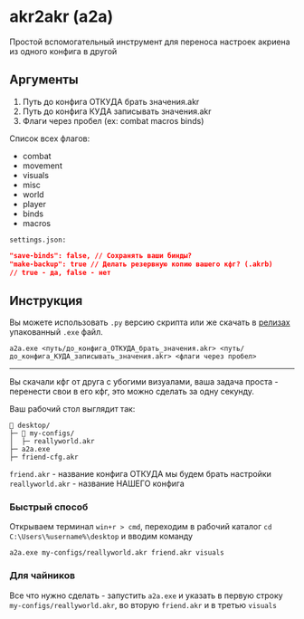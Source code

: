 # akr2akr (a2a)
Простой вспомогательный инструмент для переноса настроек акриена из одного конфига в другой

## Аргументы
 1. Путь до конфига ОТКУДА брать значения.akr
 2. Путь до конфига КУДА записывать значения.akr
 3. Флаги через пробел (ex: combat macros binds)

Список всех флагов:
  - combat
  - movement
  - visuals
  - misc
  - world
  - player
  - binds
  - macros

`settings.json:`
```json
"save-binds": false, // Сохранять ваши бинды?
"make-backup": true // Делать резервную копию вашего кфг? (.akrb)
// true - да, false - нет
```
## Инструкция
Вы можете использовать `.py` версию скрипта или же скачать в [релизах](https://github.com/9Slavatar/akr2akr/releases) упакованный `.exe` файл.

```
a2a.exe <путь/до_конфига_ОТКУДА_брать_значения.akr> <путь/до_конфига_КУДА_записывать_значения.akr> <флаги через пробел>
```

<hr>
Вы скачали кфг от друга с убогими визуалами, ваша задача проста - перенести свои в его кфг, это можно сделать за одну секунду. 

Ваш рабочий стол выглядит так:
```
📁 desktop/
├─ 📁 my-configs/
│  ├─ reallyworld.akr
├─ a2a.exe
├─ friend-cfg.akr
```
`friend.akr` - название конфига ОТКУДА мы будем брать настройки <br>
`reallyworld.akr` - название НАШЕГО конфига

### Быстрый способ
Открываем терминал `win+r > cmd`, переходим в рабочий каталог `cd C:\Users\%username%\desktop` и вводим команду 
```
a2a.exe my-configs/reallyworld.akr friend.akr visuals
```

### Для чайников
Все что нужно сделать - запустить `a2a.exe` и указать в первую строку `my-configs/reallyworld.akr`, во вторую `friend.akr` и в третью `visuals`